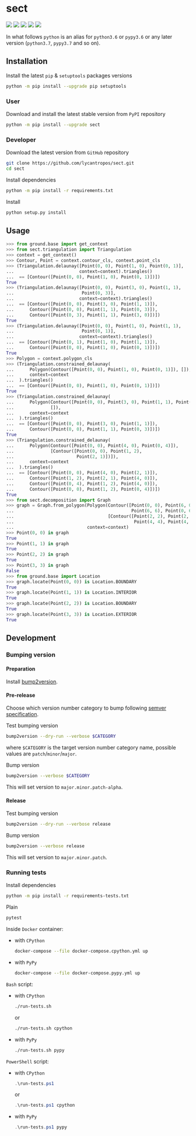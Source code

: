 sect
====

[![](https://github.com/lycantropos/sect/workflows/CI/badge.svg)](https://github.com/lycantropos/sect/actions/workflows/ci.yml "Github Actions")
[![](https://readthedocs.org/projects/sect/badge/?version=latest)](https://sect.readthedocs.io/en/latest "Documentation")
[![](https://codecov.io/gh/lycantropos/sect/branch/master/graph/badge.svg)](https://codecov.io/gh/lycantropos/sect "Codecov")
[![](https://img.shields.io/github/license/lycantropos/sect.svg)](https://github.com/lycantropos/sect/blob/master/LICENSE "License")
[![](https://badge.fury.io/py/sect.svg)](https://badge.fury.io/py/sect "PyPI")

In what follows `python` is an alias for `python3.6` or `pypy3.6`
or any later version (`python3.7`, `pypy3.7` and so on).

Installation
------------

Install the latest `pip` & `setuptools` packages versions
```bash
python -m pip install --upgrade pip setuptools
```

### User

Download and install the latest stable version from `PyPI` repository
```bash
python -m pip install --upgrade sect
```

### Developer

Download the latest version from `GitHub` repository
```bash
git clone https://github.com/lycantropos/sect.git
cd sect
```

Install dependencies
```bash
python -m pip install -r requirements.txt
```

Install
```bash
python setup.py install
```

Usage
-----
```python
>>> from ground.base import get_context
>>> from sect.triangulation import Triangulation
>>> context = get_context()
>>> Contour, Point = context.contour_cls, context.point_cls
>>> (Triangulation.delaunay([Point(0, 0), Point(1, 0), Point(0, 1)],
...                         context=context).triangles()
...  == [Contour([Point(0, 0), Point(1, 0), Point(0, 1)])])
True
>>> (Triangulation.delaunay([Point(0, 0), Point(3, 0), Point(1, 1),
...                          Point(0, 3)],
...                         context=context).triangles()
...  == [Contour([Point(0, 0), Point(3, 0), Point(1, 1)]),
...      Contour([Point(0, 0), Point(1, 1), Point(0, 3)]),
...      Contour([Point(0, 3), Point(1, 1), Point(3, 0)])])
True
>>> (Triangulation.delaunay([Point(0, 0), Point(1, 0), Point(1, 1),
...                          Point(0, 1)],
...                         context=context).triangles()
...  == [Contour([Point(0, 1), Point(1, 0), Point(1, 1)]),
...      Contour([Point(0, 0), Point(1, 0), Point(0, 1)])])
True
>>> Polygon = context.polygon_cls
>>> (Triangulation.constrained_delaunay(
...      Polygon(Contour([Point(0, 0), Point(1, 0), Point(0, 1)]), []),
...      context=context
...  ).triangles()
...  == [Contour([Point(0, 0), Point(1, 0), Point(0, 1)])])
True
>>> (Triangulation.constrained_delaunay(
...      Polygon(Contour([Point(0, 0), Point(3, 0), Point(1, 1), Point(0, 3)]),
...              []),
...      context=context
...  ).triangles()
...  == [Contour([Point(0, 0), Point(3, 0), Point(1, 1)]),
...      Contour([Point(0, 0), Point(1, 1), Point(0, 3)])])
True
>>> (Triangulation.constrained_delaunay(
...      Polygon(Contour([Point(0, 0), Point(4, 0), Point(0, 4)]),
...              [Contour([Point(0, 0), Point(1, 2),
...                        Point(2, 1)])]),
...      context=context
...  ).triangles()
...  == [Contour([Point(0, 0), Point(4, 0), Point(2, 1)]),
...      Contour([Point(1, 2), Point(2, 1), Point(4, 0)]),
...      Contour([Point(0, 4), Point(1, 2), Point(4, 0)]),
...      Contour([Point(0, 0), Point(1, 2), Point(0, 4)])])
True
>>> from sect.decomposition import Graph
>>> graph = Graph.from_polygon(Polygon(Contour([Point(0, 0), Point(6, 0),
...                                             Point(6, 6), Point(0, 6)]),
...                                    [Contour([Point(2, 2), Point(2, 4),
...                                              Point(4, 4), Point(4, 2)])]),
...                            context=context)
>>> Point(0, 0) in graph
True
>>> Point(1, 1) in graph
True
>>> Point(2, 2) in graph
True
>>> Point(3, 3) in graph
False
>>> from ground.base import Location
>>> graph.locate(Point(0, 0)) is Location.BOUNDARY
True
>>> graph.locate(Point(1, 1)) is Location.INTERIOR
True
>>> graph.locate(Point(2, 2)) is Location.BOUNDARY
True
>>> graph.locate(Point(3, 3)) is Location.EXTERIOR
True

```

Development
-----------

### Bumping version

#### Preparation

Install
[bump2version](https://github.com/c4urself/bump2version#installation).

#### Pre-release

Choose which version number category to bump following [semver
specification](http://semver.org/).

Test bumping version
```bash
bump2version --dry-run --verbose $CATEGORY
```

where `$CATEGORY` is the target version number category name, possible
values are `patch`/`minor`/`major`.

Bump version
```bash
bump2version --verbose $CATEGORY
```

This will set version to `major.minor.patch-alpha`. 

#### Release

Test bumping version
```bash
bump2version --dry-run --verbose release
```

Bump version
```bash
bump2version --verbose release
```

This will set version to `major.minor.patch`.

### Running tests

Install dependencies
```bash
python -m pip install -r requirements-tests.txt
```

Plain
```bash
pytest
```

Inside `Docker` container:
- with `CPython`
  ```bash
  docker-compose --file docker-compose.cpython.yml up
  ```
- with `PyPy`
  ```bash
  docker-compose --file docker-compose.pypy.yml up
  ```

`Bash` script:
- with `CPython`
  ```bash
  ./run-tests.sh
  ```
  or
  ```bash
  ./run-tests.sh cpython
  ```

- with `PyPy`
  ```bash
  ./run-tests.sh pypy
  ```

`PowerShell` script:
- with `CPython`
  ```powershell
  .\run-tests.ps1
  ```
  or
  ```powershell
  .\run-tests.ps1 cpython
  ```
- with `PyPy`
  ```powershell
  .\run-tests.ps1 pypy
  ```
